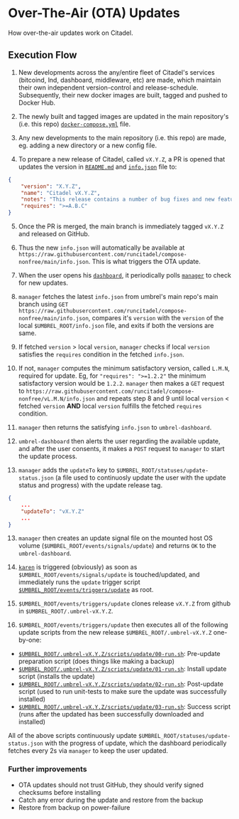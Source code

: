 <!--
SPDX-FileCopyrightText: 2020 Umbrel. https://getumbrel.com

SPDX-License-Identifier: MIT
-->

# Over-The-Air (OTA) Updates
How over-the-air updates work on Citadel.

## Execution Flow

1. New developments across the any/entire fleet of Citadel's services (bitcoind, lnd, dashboard, middleware, etc) are made, which maintain their own independent version-control and release-schedule. Subsequently, their new docker images are built, tagged and pushed to Docker Hub.

2. The newly built and tagged images are updated in the main repository's (i.e. this repo) [`docker-compose.yml`](https://github.com/runcitadel/compose-nonfree/blob/main/docker-compose.yml) file.

3. Any new developments to the main repository (i.e. this repo) are made, eg. adding a new directory or a new config file.

4. To prepare a new release of Citadel, called `vX.Y.Z`, a PR is opened that updates the version in [`README.md`](https://github.com/runcitadel/compose-nonfree/blob/main/README.md) and [`info.json`](https://github.com/runcitadel/compose-nonfree/blob/main/info.json) file to:

```json
{
    "version": "X.Y.Z",
    "name": "Citadel vX.Y.Z",
    "notes": "This release contains a number of bug fixes and new features.",
    "requires": ">=A.B.C"
}
```

5. Once the PR is merged, the main branch is immediately tagged `vX.Y.Z` and released on GitHub.

6. Thus the new `info.json` will automatically be available at `https://raw.githubusercontent.com/runcitadel/compose-nonfree/main/info.json`. This is what triggers the OTA update.

6. When the user opens his [`dashboard`](https://github.com/runcitadel/dashboard-old), it periodically polls [`manager`](https://github.com/runcitadel/manager) to check for new updates.

7. `manager` fetches the latest `info.json` from umbrel's main repo's main branch using `GET https://raw.githubusercontent.com/runcitadel/compose-nonfree/main/info.json`, compares it's `version` with the `version` of the local `$UMBREL_ROOT/info.json` file, and exits if both the versions are same.

8. If fetched `version` > local `version`, `manager` checks if local `version` satisfies the `requires` condition in the fetched `info.json`.

9. If not, `manager` computes the minimum satisfactory version, called `L.M.N`, required for update. Eg, for `"requires": ">=1.2.2"` the minimum satisfactory version would be `1.2.2`. `manager` then makes a `GET` request to `https://raw.githubusercontent.com/runcitadel/compose-nonfree/vL.M.N/info.json` and repeats step 8 and 9 until local `version` < fetched `version` **AND** local `version` fulfills the fetched `requires` condition.

10. `manager` then returns the satisfying `info.json` to `umbrel-dashboard`.

11. `umbrel-dashboard` then alerts the user regarding the available update, and after the user consents, it makes a `POST` request to `manager` to start the update process.

12. `manager` adds the `updateTo` key to `$UMBREL_ROOT/statuses/update-status.json` (a file used to continuosly update the user with the update status and progress) with the update release tag.

```json
{
    ...
    "updateTo": "vX.Y.Z"
    ...
}
```

13. `manager` then creates an update signal file on the mounted host OS volume (`$UMBREL_ROOT/events/signals/update`) and returns `OK` to the `umbrel-dashboard`.

14. [`karen`](https://github.com/runcitadel/compose-nonfree/blob/main/karen) is triggered (obviously) as soon as `$UMBREL_ROOT/events/signals/update` is touched/updated, and immediately runs the `update` trigger script [`$UMBREL_ROOT/events/triggers/update`](https://github.com/runcitadel/compose-nonfree/blob/main/events/triggers/update) as root.

15. `$UMBREL_ROOT/events/triggers/update` clones release `vX.Y.Z` from github in `$UMBREL_ROOT/.umbrel-vX.Y.Z`.

16. `$UMBREL_ROOT/events/triggers/update` then executes all of the following update scripts from the new release `$UMBREL_ROOT/.umbrel-vX.Y.Z` one-by-one:

- [`$UMBREL_ROOT/.umbrel-vX.Y.Z/scripts/update/00-run.sh`](https://github.com/runcitadel/compose-nonfree/blob/main/scripts/update/00-run.sh): Pre-update preparation script (does things like making a backup)
- [`$UMBREL_ROOT/.umbrel-vX.Y.Z/scripts/update/01-run.sh`](https://github.com/runcitadel/compose-nonfree/blob/main/scripts/update/01-run.sh): Install update script (installs the update)
- [`$UMBREL_ROOT/.umbrel-vX.Y.Z/scripts/update/02-run.sh`](https://github.com/runcitadel/compose-nonfree/blob/main/scripts/update/02-run.sh): Post-update script (used to run unit-tests to make sure the update was successfully installed)
- [`$UMBREL_ROOT/.umbrel-vX.Y.Z/scripts/update/03-run.sh`](https://github.com/runcitadel/compose-nonfree/blob/main/scripts/update/03-run.sh): Success script (runs after the updated has been successfully downloaded and installed)

All of the above scripts continuously update `$UMBREL_ROOT/statuses/update-status.json` with the progress of update, which the dashboard periodically fetches every 2s via `manager` to keep the user updated.

### Further improvements

- OTA updates should not trust GitHub, they should verify signed checksums before installing
- Catch any error during the update and restore from the backup
- Restore from backup on power-failure
